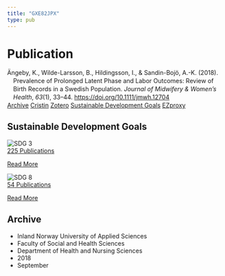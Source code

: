 ```yaml
---
title: "GXE82JPX"
type: pub
---
```

<h1>Publication</h1>
<article id="csl-bib-container-GXE82JPX" class="csl-bib-container">
  <div class="csl-bib-body" style="line-height: 1.35; padding-left: 1em; text-indent:-1em;">
  <div class="csl-entry">&#xC4;ngeby, K., Wilde-Larsson, B., Hildingsson, I., &amp; Sandin-Boj&#xF6;, A.-K. (2018). Prevalence of Prolonged Latent Phase and Labor Outcomes: Review of Birth Records in a Swedish Population. <i>Journal of Midwifery &amp; Women&#x2019;s Health</i>, <i>63</i>(1), 33&#x2013;44. <a href="https://doi.org/10.1111/jmwh.12704">https://doi.org/10.1111/jmwh.12704</a></div>
</div>
  <div class="csl-bib-buttons">
    <a href="#taxonomy-article-GXE82JPX" class="csl-bib-button">Archive</a>
    <a href alt="Cristin URL" class="csl-bib-button">Cristin</a>
    <a href alt="Zotero URL" class="csl-bib-button">Zotero</a>
    <a href="#sdg-article-GXE82JPX" class="csl-bib-button">Sustainable Development Goals</a>
    <a href="http://ezproxy.inn.no/login?url=https://doi.org/10.1111/jmwh.12704" class="csl-bib-button">EZproxy</a>
  </div>
  <div id="csl-bib-meta-container-GXE82JPX"></div>
</article>
<div id="csl-bib-meta-GXE82JPX" class="csl-bib-meta">
  <article id="sdg-article-GXE82JPX" class="sdg-article">
    <h1>Sustainable Development Goals</h1>
    <div class="sdg-container"><div id="sdg3" class="sdg">
<img src="{{< params subfolder >}}images/sdg/sdg03_en.png" class="image" alt="SDG 3">
<div class="sdg-overlay">
<a href="{{< params subfolder >}}en/archive/?sdg=3#archive" class="sdg-publication-count"><span>225</span> Publications</a>
<p><a href="https://sdgs.un.org/goals/goal3" class="sdg-read-more">Read More</a></p>
</div>
</div> <div id="sdg8" class="sdg">
<img src="{{< params subfolder >}}images/sdg/sdg08_en.png" class="image" alt="SDG 8">
<div class="sdg-overlay">
<a href="{{< params subfolder >}}en/archive/?sdg=8#archive" class="sdg-publication-count"><span>54</span> Publications</a>
<p><a href="https://sdgs.un.org/goals/goal8" class="sdg-read-more">Read More</a></p>
</div>
</div></div>
  </article>
  <article id="taxonomy-article-GXE82JPX" class="taxonomy-article">
    <h1>Archive</h1>
    <ul>
      <li>Inland Norway University of Applied Sciences</li>
      <li>Faculty of Social and Health Sciences</li>
      <li>Department of Health and Nursing Sciences</li>
      <li>2018</li>
      <li>September</li>
    </ul>
  </article>
</div>
